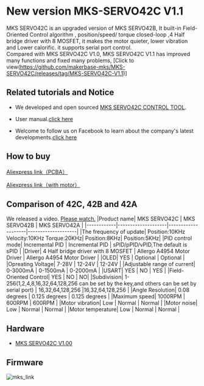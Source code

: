 # New version MKS-SERVO42C V1.1
MKS SERVO42C is an upgraded version of MKS SERVO42B, It built-in Field-Oriented Control algorithm , position/speed/ torque  closed-loop ,4 Half bridge driver with 8 MOSFET,  it makes the motor quieter, lower vibration and Lower calorific. it supports serial port control.  
Compared with MKS SERVO42C V1.0, MKS SERVO42C V1.1 has improved many functions and fixed many problems, [Click to view(https://github.com/makerbase-mks/MKS-SERVO42C/releases/tag/MKS-SERVO42C-V1.1)]

## Related tutorials and Notice
* We developed and open sourced [MKS SERVO42C CONTROL TOOL](https://github.com/makerbase-mks/MKS-SERVO42C/tree/main/MKS%20SERVO42C%20CONTROL%20TOOL).

* User manual.[click here](https://github.com/makerbase-mks/MKS-SERVO42C/wiki)

* Welcome to follow us on Facebook to learn about the company's latest developments.[click here](https://www.facebook.com/Makerbase.mks/)
## How to buy
[Aliexpress link（PCBA）](https://www.aliexpress.com/item/1005003340856835.html)

[Aliexpress link（with motor）](https://www.aliexpress.com/item/1005003341058386.html)
## Comparison of 42C, 42B and 42A
We released a video. [Please watch.](https://www.youtube.com/watch?v=23O0bUudVkM)
|Product name| MKS SERVO42C | MKS SERVO42B | MKS SERVO42A | 
|------------|--------------------|--------------------|--------------------|
|The frequency of update| Position:10KHz Velocity:10KHz Torque:20KHz| Position:8KHz| Position:5KHz|
|PID control mode| Incremental PID | Incremental PID | sPID/pPID/vPID,The default is sPID |
|Driver| 4 Half bridge driver with 8 MOSFET | Allergo A4954 Motor Driver | Allergo A4954 Motor Driver |
|OLED| YES | Optional | Optional |
|Opreating Voltage| 7-28V | 12-24V | 12-24V |
|Adjustable range of current| 0-3000mA | 0-1500mA | 0-2000mA |
|USART| YES | NO | YES |
|Field-Oriented Control| YES | NO | NO|
|Subdivision| 1-256(1,2,4,8,16,32,64,128,256 can be set by the key,and others can be set by serial port) | 16,32,64,128,256 |16,32,64,128,256 |
|Angle Resolution| 0.08 degrees | 0.125 degrees | 0.125 degrees |
|Maximum speed| 1000RPM | 600RPM | 600RPM |
|Motor vibration| Low | Normal | Normal |
|Motor noise| Low | Normal | Normal |
|Motor temperature| Low | Normal | Normal |
## Hardware
* [MKS SERVO42C V1.00](https://github.com/makerbase-mks/MKS-SERVO42C/tree/main/Hardware/MKS%20SERVO42C%20V1.00)
## Firmware
![mks_link](https://user-images.githubusercontent.com/12979070/149611774-c2e4e56f-ee07-46c2-abff-a3e3cdd629ae.png)
